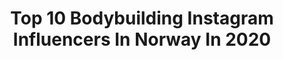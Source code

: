 ---
title: Top 10 Bodybuilding Instagram Influencers In Norway In 2020
description: >-
  Find top bodybuilding Instagram influencers in Norway in 2020. Most popular hashtags: #workout #fitness #fit #gym.
platform: Instagram
profiles:
  - username: "hanneidee"
    fullname: >-
      Hanne Eide
    location: "Norway"
    followers: 11931
    engagement: 562
    commentsToLikes: 0.063843
    avatar: "https://scontent-lhr8-1.cdninstagram.com/v/t51.2885-19/s320x320/66767142_472271123504401_4478765087082938368_n.jpg?_nc_ht=scontent-lhr8-1.cdninstagram.com&_nc_ohc=HGABqvk-dl0AX8uP5ij&oh=321b4d6a6bd1faa502f20766fc1b62d7&oe=5EB9E7DD"
    verified: false
    hashtags: "#gym, #healthylifestyle, #reversediet, #bikinifitness"
  - username: "sunnivaan"
    fullname: >-
      SUNNIVA ANGLEN
    location: "Norway"
    followers: 3132
    engagement: 1648
    commentsToLikes: 0.078290
    avatar: "https://instagram.fpen1-1.fna.fbcdn.net/v/t51.2885-19/s320x320/90145882_871921839897116_234221381447843840_n.jpg?_nc_ht=instagram.fpen1-1.fna.fbcdn.net&_nc_ohc=ZFxvMQvzIaIAX_W5Ky7&oh=2d0e72e323b8019b9900497e49f1363e&oe=5EA32536"
    verified: false
    hashtags: "#improvementseason, #energy, #bootybuilding, #ifbbbikini"
  - username: "henrylemoin"
    fullname: >-
      Henry Lemoin | Norwegian Model
    location: "Norway"
    followers: 26962
    engagement: 874
    commentsToLikes: 0.028293
    avatar: "https://scontent-bos3-1.cdninstagram.com/v/t51.2885-19/s320x320/74681722_1400382880114071_6300479417051250688_n.jpg?_nc_ht=scontent-bos3-1.cdninstagram.com&_nc_ohc=zu5g4ufFsD8AX_FcruG&oh=d285f2879645bdf475ad63df62cb0d50&oe=5EB9D6C6"
    verified: false
    hashtags: "#viking, #vikingstyle, #picoftheday, #viking"
  - username: "oscar_johansen"
    fullname: >-
      OSCAR ╳JOHANSEN / Fitness
    location: "Norway"
    followers: 3184
    engagement: 923
    commentsToLikes: 0.169893
    avatar: "https://scontent-ams4-1.cdninstagram.com/v/t51.2885-19/s320x320/74593548_2421242144782019_6942022581885075456_n.jpg?_nc_ht=scontent-ams4-1.cdninstagram.com&_nc_ohc=Rq2uiOi_nfwAX-AQgQr&oh=534bce664ff0122e91a58eda0b6476ea&oe=5EB9671B"
    verified: false
    hashtags: "#inspiration, #photographer, #creativity, #alphalete"
  - username: "sarahschollathlete"
    fullname: >-
      Sarah Scholl ATHLETE and COACH
    location: "Norway"
    followers: 87321
    engagement: 208
    commentsToLikes: 0.033156
    avatar: "https://scontent-lhr8-1.cdninstagram.com/v/t51.2885-19/s320x320/82905890_613638235878810_5600679268569841664_n.jpg?_nc_ht=scontent-lhr8-1.cdninstagram.com&_nc_ohc=6gglyBQkJ2QAX9TtxSv&oh=6270b0fb5116797f4ac150ed9159b632&oe=5EBC0819"
    verified: false
    hashtags: "#gains, #abs, #health, #nutrition"
  - username: "odaagnalt"
    fullname: >-
      Oda Johanne Agnalt
    location: "Norway"
    followers: 3695
    engagement: 2313
    commentsToLikes: 0.042167
    avatar: "https://scontent-lhr8-1.cdninstagram.com/v/t51.2885-19/s320x320/79184802_741561593010692_4382475854496661504_n.jpg?_nc_ht=scontent-lhr8-1.cdninstagram.com&_nc_ohc=MPKLSuOLf8QAX-_rjf8&oh=039da480b2d493308600417b4f0a3630&oe=5EBB4233"
    verified: false
    hashtags: "#gym, #activewear, #muscle, #gymshark"
  - username: "andreasolberg"
    fullname: >-
      andreasolberg
    location: "Norway"
    followers: 6813
    engagement: 1124
    commentsToLikes: 0.053234
    avatar: "https://scontent-lht6-1.cdninstagram.com/v/t51.2885-19/s320x320/69338987_487144538751643_3225030349167788032_n.jpg?_nc_ht=scontent-lht6-1.cdninstagram.com&_nc_ohc=p9FhpKu29TYAX8WFe6P&oh=b0d65eb07dbfd1a4fd0923287e8189db&oe=5EB9C889"
    verified: false
    hashtags: "#diditfortheendorphins, #nr1fitness, #atlasklinikken, #strongwomen"
  - username: "jannicke_hk"
    fullname: >-
      🄹🄰🄽🄽🄸🄲🄺🄴 🇳🇴
    location: "Norway"
    followers: 15507
    engagement: 487
    commentsToLikes: 0.032060
    avatar: "https://scontent-nrt1-1.cdninstagram.com/v/t51.2885-19/s320x320/81699320_2641545889260088_5829457341610721280_n.jpg?_nc_ht=scontent-nrt1-1.cdninstagram.com&_nc_ohc=Aoyw6Ubal2YAX9XqhRe&oh=8a3a5420ad712771f550af8b5736bd66&oe=5EB34ED6"
    verified: false
    hashtags: "#body, #mentaltrening, #booty, #liftingfacial"
  - username: "andrealowing"
    fullname: >-
      Andrea Lowing 👑 IFBB Bikini
    location: "Norway"
    followers: 11207
    engagement: 601
    commentsToLikes: 0.077537
    avatar: "https://scontent-ssn1-1.cdninstagram.com/v/t51.2885-19/s320x320/89221576_233786897756851_4862483272103362560_n.jpg?_nc_ht=scontent-ssn1-1.cdninstagram.com&_nc_ohc=u9m-iqjjjgkAX_i8BBM&oh=eb7839c8315a62240eed0ea14f79e6f8&oe=5EA12FB6"
    verified: false
    hashtags: "#saturday, #photooftheday, #bikinicompetitor, #fitnessgirl"
  - username: "siggudottir"
    fullname: >-
      ÍRENA | Workout Videos💪🏼
    location: "Norway"
    followers: 56280
    engagement: 400
    commentsToLikes: 0.056089
    avatar: "https://instagram.fbkk5-6.fna.fbcdn.net/v/t51.2885-19/s320x320/66384513_476970306214398_779081297690624000_n.jpg?_nc_ht=instagram.fbkk5-6.fna.fbcdn.net&_nc_ohc=c7psXm3W8hQAX_80Xry&oh=bea5ab6e1e440e1905c965e2d5ecf273&oe=5E8DFAFA"
    verified: false
    hashtags: "#summershredding, #healthysnackideas, #cardio, #musclerecovery"
---